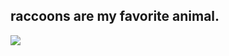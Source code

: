 ## raccoons are my favorite animal.
<img src ="https://image.shutterstock.com/image-vector/racoon-standing-side-view-inscription-260nw-1574116435.jpg">
